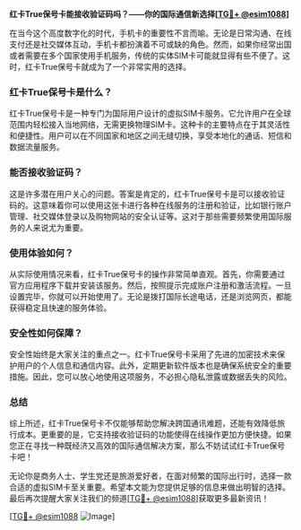**红卡True保号卡能接收验证码吗？——你的国际通信新选择[[TG💪+ @esim1088](https://t.me/s/esim1088)]**

在当今这个高度数字化的时代，手机卡的重要性不言而喻。无论是日常沟通、在线支付还是社交媒体互动，手机卡都扮演着不可或缺的角色。然而，如果你经常出国或者需要在多个国家使用手机服务，传统的实体SIM卡可能就显得有些不便了。这时，红卡True保号卡就成为了一个非常实用的选择。

### 红卡True保号卡是什么？

红卡True保号卡是一种专门为国际用户设计的虚拟SIM卡服务。它允许用户在全球范围内轻松接入当地网络，无需更换物理SIM卡。这种卡的主要特点在于其灵活性和便捷性。用户可以在不同国家和地区之间无缝切换，享受本地化的通话、短信和数据流量服务。

### 能否接收验证码？

这是许多潜在用户关心的问题。答案是肯定的，红卡True保号卡是可以接收验证码的。这意味着你可以使用这张卡进行各种在线服务的注册和验证，比如银行账户管理、社交媒体登录以及购物网站的安全认证等。这对于那些需要频繁使用国际服务的人来说尤为重要。

### 使用体验如何？

从实际使用情况来看，红卡True保号卡的操作非常简单直观。首先，你需要通过官方应用程序下载并安装该服务。然后，按照提示完成账户注册和激活流程。一旦设置完毕，你就可以开始使用了。无论是拨打国际长途电话，还是浏览网页，都能获得稳定且快速的服务体验。

### 安全性如何保障？

安全性始终是大家关注的重点之一。红卡True保号卡采用了先进的加密技术来保护用户的个人信息和通信内容。此外，定期更新软件版本也是确保系统安全的重要措施。因此，您可以放心地使用这项服务，不必担心隐私泄露或数据丢失的风险。

### 总结

综上所述，红卡True保号卡不仅能够帮助您解决跨国通讯难题，还能有效降低旅行成本。更重要的是，它支持接收验证码的功能使得在线操作更加方便快捷。如果您正在寻找一种既经济又高效的国际通信解决方案，那么不妨试试红卡True保号卡吧！

无论你是商务人士、学生党还是旅游爱好者，在面对频繁的国际出行时，选择一款合适的虚拟SIM卡至关重要。希望本文能为您提供足够的信息来做出明智的选择。最后再次提醒大家关注我们的频道[[TG💪+ @esim1088](https://t.me/s/esim1088)]获取更多最新资讯！

[[TG💪+ @esim1088](https://t.me/s/esim1088) ![Image](https://i.postimg.cc/4NQfJmqS/Snipaste-2025-05-13-00-14-12.png)]